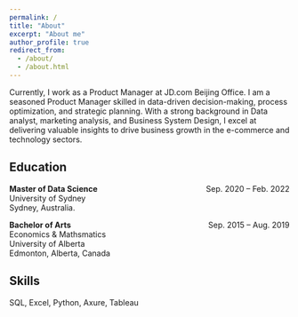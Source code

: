 ```yaml
---
permalink: /
title: "About"
excerpt: "About me"
author_profile: true
redirect_from: 
  - /about/
  - /about.html
---
```


Currently, I work as a Product Manager at JD.com Beijing Office. I am a seasoned Product Manager skilled in data-driven decision-making, process optimization, and strategic planning. With a strong background in Data analyst, marketing analysis, and Business System Design, I excel at delivering valuable insights to drive business growth in the e-commerce and technology sectors.

## Education
**Master of Data Science** <span style="float:right;">Sep. 2020 – Feb. 2022 </span>  <br/> 
University of Sydney<br/>
Sydney, Australia.


**Bachelor of Arts**  <span style="float:right;">Sep. 2015 – Aug. 2019  </span>  <br/> 
Economics & Mathsmatics<br/>
University of Alberta<br/>
Edmonton, Alberta, Canada


Skills
------
SQL, Excel, Python, Axure, Tableau

